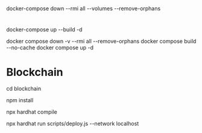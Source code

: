 #
docker-compose down --rmi all --volumes --remove-orphans

# 
docker-compose up --build -d

docker compose down -v --rmi all --remove-orphans
docker compose build --no-cache
docker compose up -d

# Blockchain
cd blockchain

npm install

npx hardhat compile

npx hardhat run scripts/deploy.js --network localhost
